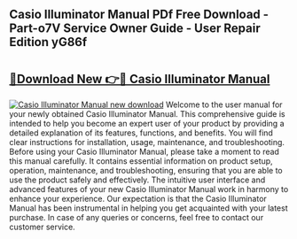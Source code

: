 ## Casio Illuminator Manual PDf Free Download - Part-o7V Service Owner Guide - User Repair Edition yG86f

# <h2><a href="http://bc10556.oget.top/?id=Casio+Illuminator+Manual">🔗Download New 👉🔴 Casio Illuminator Manual</a></h2>

[![Casio Illuminator Manual new download](https://i.imgur.com/5g1atiW.png)](http://bc10556.oget.top/?id=Casio+Illuminator+Manual)
Welcome to the user manual for your newly obtained Casio Illuminator Manual. This comprehensive guide is intended to help you become an expert user of your product by providing a detailed explanation of its features, functions, and benefits. You will find clear instructions for installation, usage, maintenance, and troubleshooting. Before using your Casio Illuminator Manual, please take a moment to read this manual carefully. It contains essential information on product setup, operation, maintenance, and troubleshooting, ensuring that you are able to use the product safely and effectively. The intuitive user interface and advanced features of your new Casio Illuminator Manual work in harmony to enhance your experience. Our expectation is that the Casio Illuminator Manual has been instrumental in helping you get acquainted with your latest purchase. In case of any queries or concerns, feel free to contact our customer service.
